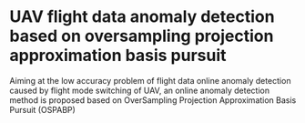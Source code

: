 # UAV flight data anomaly detection based on oversampling projection approximation basis pursuit
Aiming at the low accuracy problem of flight data online anomaly detection caused by flight mode switching of UAV,  an online anomaly detection method is proposed based on OverSampling Projection Approximation Basis Pursuit (OSPABP)
